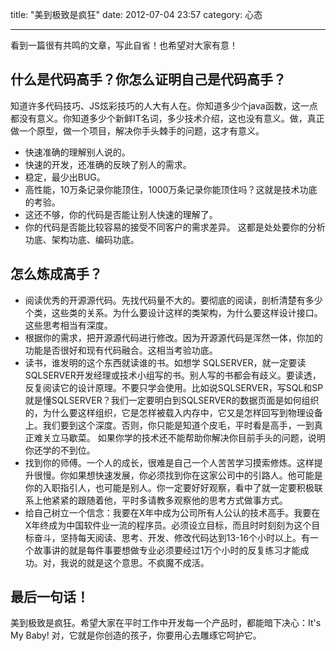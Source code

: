 title: "美到极致是疯狂"
date: 2012-07-04 23:57
category: 心态

---
看到一篇很有共鸣的文章，写此自省！也希望对大家有意！

## 什么是代码高手？你怎么证明自己是代码高手？
知道许多代码技巧、JS炫彩技巧的人大有人在。你知道多少个java函数，这一点都没有意义。你知道多少个新鲜IT名词，多少技术介绍，这也没有意义。做，真正做一个原型，做一个项目，解决你手头棘手的问题，这才有意义。
- 快速准确的理解别人说的。
- 快速的开发，还准确的反映了别人的需求。
- 稳定，最少出BUG。
- 高性能，10万条记录你能顶住，1000万条记录你能顶住吗？这就是技术功底的考验。
- 这还不够，你的代码是否能让别人快速的理解了。
- 你的代码是否能比较容易的接受不同客户的需求差异。
这都是处处要你的分析功底、架构功底、编码功底。

## 怎么炼成高手？
- 阅读优秀的开源源代码。先找代码量不大的。要彻底的阅读，剖析清楚有多少个类，这些类的关系。为什么要设计这样的类架构，为什么要这样设计接口。这些思考相当有深度。
- 根据你的需求，把开源源代码进行修改。因为开源源代码是浑然一体，你加的功能是否很好和现有代码融合。这相当考验功底。
- 读书，谁发明的这个东西就读谁的书。如想学 SQLSERVER，就一定要读SQLSERVER开发经理或技术小组写的书。别人写的书都会有歧义。要读透，反复阅读它的设计原理。不要只学会使用。比如说SQLSERVER，写SQL和SP就是懂SQLSERVER？我们一定要明白到SQLSERVER的数据页面是如何组织的，为什么要这样组织，它是怎样被载入内存中，它又是怎样回写到物理设备上。我们要到这个深度。否则，你只能是知道个皮毛，平时看是高手，一到真正难关立马歇菜。
如果你学的技术还不能帮助你解决你目前手头的问题，说明你还学的不到位。
- 找到你的师傅。一个人的成长，很难是自己一个人苦苦学习摸索修炼。这样提升很慢。你如果想快速发展，你必须找到你在这家公司中的引路人。他可能是你的入职指引人，也可能是别人。你一定要好好观察，看中了就一定要积极联系上他紧紧的跟随着他，平时多请教多观察他的思考方式做事方式。
- 给自己树立一个信念：我要在X年中成为公司所有人公认的技术高手。我要在X年终成为中国软件业一流的程序员。必须设立目标，而且时时刻刻为这个目标奋斗，坚持每天阅读、思考、开发、修改代码达到13-16个小时以上。有一个故事讲的就是每件事要想做专业必须要经过1万个小时的反复练习才能成功。对，我说的就是这个意思。不疯魔不成活。

## 最后一句话！
美到极致是疯狂。希望大家在平时工作中开发每一个产品时，都能暗下决心：It's My Baby!
对，它就是你创造的孩子，你要用心去雕琢它呵护它。